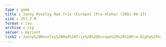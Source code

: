 ```yaml
---
type : game
title : Jonny Moseley Mad Trix (Europe) (Pre-Alpha) (2001-09-17)
size : 257.7 M
format : iso
archive : zip
server : myrient
link2 : Jonny%20Moseley%20Mad%20Trix%20%28Europe%29%20%28Pre-Alpha%29%20%282001-09-17%29
---
```

